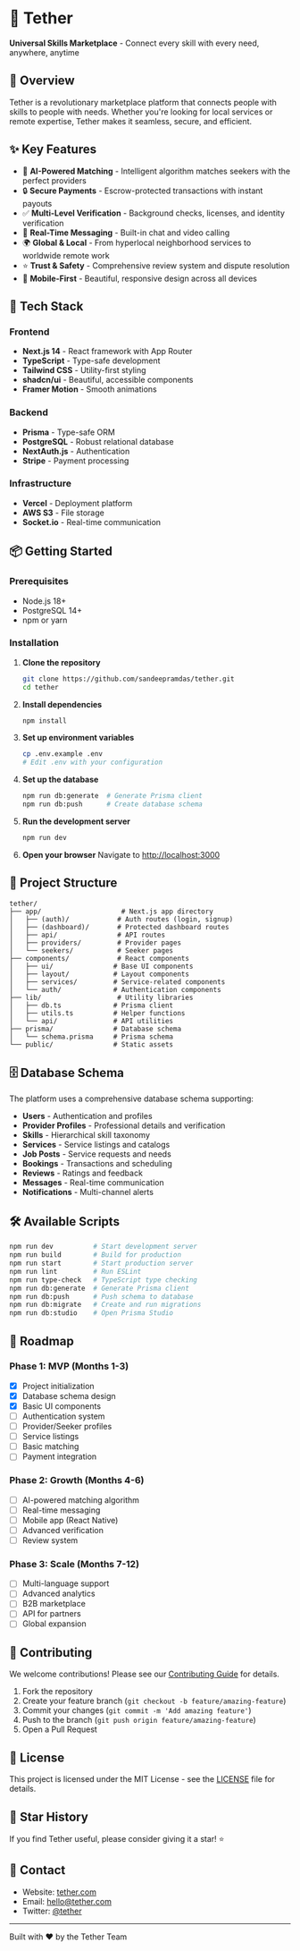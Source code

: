 # 🔗 Tether

**Universal Skills Marketplace** - Connect every skill with every need, anywhere, anytime

## 🌟 Overview

Tether is a revolutionary marketplace platform that connects people with skills to people with needs. Whether you're looking for local services or remote expertise, Tether makes it seamless, secure, and efficient.

## ✨ Key Features

- 🎯 **AI-Powered Matching** - Intelligent algorithm matches seekers with the perfect providers
- 🔒 **Secure Payments** - Escrow-protected transactions with instant payouts
- ✅ **Multi-Level Verification** - Background checks, licenses, and identity verification
- 💬 **Real-Time Messaging** - Built-in chat and video calling
- 🌍 **Global & Local** - From hyperlocal neighborhood services to worldwide remote work
- ⭐ **Trust & Safety** - Comprehensive review system and dispute resolution
- 📱 **Mobile-First** - Beautiful, responsive design across all devices

## 🚀 Tech Stack

### Frontend
- **Next.js 14** - React framework with App Router
- **TypeScript** - Type-safe development
- **Tailwind CSS** - Utility-first styling
- **shadcn/ui** - Beautiful, accessible components
- **Framer Motion** - Smooth animations

### Backend
- **Prisma** - Type-safe ORM
- **PostgreSQL** - Robust relational database
- **NextAuth.js** - Authentication
- **Stripe** - Payment processing

### Infrastructure
- **Vercel** - Deployment platform
- **AWS S3** - File storage
- **Socket.io** - Real-time communication

## 📦 Getting Started

### Prerequisites
- Node.js 18+
- PostgreSQL 14+
- npm or yarn

### Installation

1. **Clone the repository**
   ```bash
   git clone https://github.com/sandeepramdas/tether.git
   cd tether
   ```

2. **Install dependencies**
   ```bash
   npm install
   ```

3. **Set up environment variables**
   ```bash
   cp .env.example .env
   # Edit .env with your configuration
   ```

4. **Set up the database**
   ```bash
   npm run db:generate  # Generate Prisma client
   npm run db:push      # Create database schema
   ```

5. **Run the development server**
   ```bash
   npm run dev
   ```

6. **Open your browser**
   Navigate to [http://localhost:3000](http://localhost:3000)

## 📁 Project Structure

```
tether/
├── app/                    # Next.js app directory
│   ├── (auth)/            # Auth routes (login, signup)
│   ├── (dashboard)/       # Protected dashboard routes
│   ├── api/               # API routes
│   ├── providers/         # Provider pages
│   └── seekers/           # Seeker pages
├── components/            # React components
│   ├── ui/               # Base UI components
│   ├── layout/           # Layout components
│   ├── services/         # Service-related components
│   └── auth/             # Authentication components
├── lib/                   # Utility libraries
│   ├── db.ts             # Prisma client
│   ├── utils.ts          # Helper functions
│   └── api/              # API utilities
├── prisma/               # Database schema
│   └── schema.prisma     # Prisma schema
└── public/               # Static assets
```

## 🗄️ Database Schema

The platform uses a comprehensive database schema supporting:

- **Users** - Authentication and profiles
- **Provider Profiles** - Professional details and verification
- **Skills** - Hierarchical skill taxonomy
- **Services** - Service listings and catalogs
- **Job Posts** - Service requests and needs
- **Bookings** - Transactions and scheduling
- **Reviews** - Ratings and feedback
- **Messages** - Real-time communication
- **Notifications** - Multi-channel alerts

## 🛠️ Available Scripts

```bash
npm run dev          # Start development server
npm run build        # Build for production
npm run start        # Start production server
npm run lint         # Run ESLint
npm run type-check   # TypeScript type checking
npm run db:generate  # Generate Prisma client
npm run db:push      # Push schema to database
npm run db:migrate   # Create and run migrations
npm run db:studio    # Open Prisma Studio
```

## 🎯 Roadmap

### Phase 1: MVP (Months 1-3)
- [x] Project initialization
- [x] Database schema design
- [x] Basic UI components
- [ ] Authentication system
- [ ] Provider/Seeker profiles
- [ ] Service listings
- [ ] Basic matching
- [ ] Payment integration

### Phase 2: Growth (Months 4-6)
- [ ] AI-powered matching algorithm
- [ ] Real-time messaging
- [ ] Mobile app (React Native)
- [ ] Advanced verification
- [ ] Review system

### Phase 3: Scale (Months 7-12)
- [ ] Multi-language support
- [ ] Advanced analytics
- [ ] B2B marketplace
- [ ] API for partners
- [ ] Global expansion

## 🤝 Contributing

We welcome contributions! Please see our [Contributing Guide](CONTRIBUTING.md) for details.

1. Fork the repository
2. Create your feature branch (`git checkout -b feature/amazing-feature`)
3. Commit your changes (`git commit -m 'Add amazing feature'`)
4. Push to the branch (`git push origin feature/amazing-feature`)
5. Open a Pull Request

## 📄 License

This project is licensed under the MIT License - see the [LICENSE](LICENSE) file for details.

## 🌟 Star History

If you find Tether useful, please consider giving it a star! ⭐

## 📧 Contact

- Website: [tether.com](https://tether.com)
- Email: hello@tether.com
- Twitter: [@tether](https://twitter.com/tether)

---

Built with ❤️ by the Tether Team
